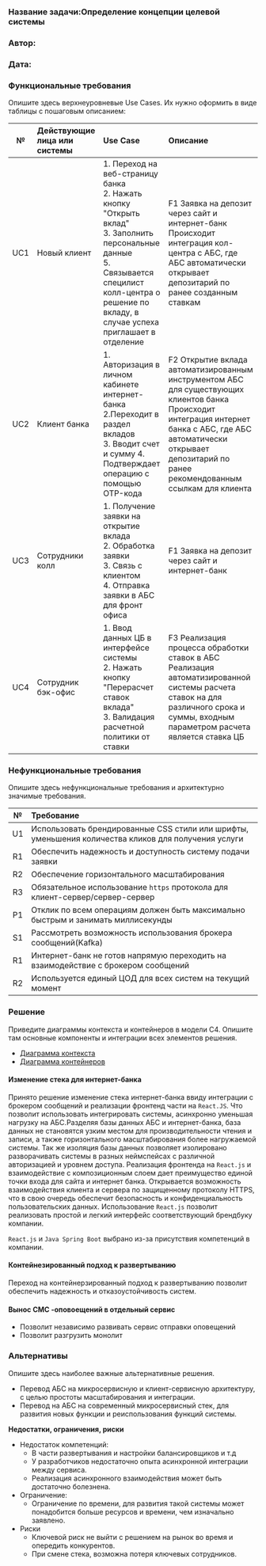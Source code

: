 ### <a name="_b7urdng99y53"></a>**Название задачи:Определение концепции целевой системы** 
### <a name="_hjk0fkfyohdk"></a>**Автор:**
### <a name="_uanumrh8zrui"></a>**Дата:**
### <a name="_3bfxc9a45514"></a>**Функциональные требования**
Опишите здесь верхнеуровневые Use Cases. Их нужно оформить в виде таблицы с пошаговым описанием:

| **№** | **Действующие лица или системы** | **Use Case**                                                                                                                                                                                                         | **Описание**                                                                                                                                                                                                                      |
|:-----:|:---------------------------------|:---------------------------------------------------------------------------------------------------------------------------------------------------------------------------------------------------------------------|:----------------------------------------------------------------------------------------------------------------------------------------------------------------------------------------------------------------------------------|
|  UC1  | Новый клиент                     | 1. Переход на веб-страницу банка <br/> 2. Нажать кнопку "Открыть вклад"<br/> 3. Заполнить персональные данные <br/> 5. Связывается специлист колл-центра о решение по вкладу, в случае успеха приглашает в отделение | F1	Заявка на депозит через сайт и интернет-банк<br/> Происходит интеграция кол-центра  с АБС, где АБС автоматически открывает депозитарий по ранее созданным ставкам                                                              |
|  UC2  | Клиент банка                     | 1. Авторизация в личном кабинете интернет-банка <br/>2.Переходит в раздел вкладов <br/>3. Вводит счет и сумму 4. Подтверждает операцию с помощью OTP-кода <br/>                                                      | F2	Открытие вклада автоматизированным инструментом AБС для существующих клиентов банка <br/> Происходит интеграция интернет банка с АБС, где АБС автоматически открывает депозитарий по ранее рекомендованным ссылкам для клиента |
|  UC3  | Сотрудники колл                  | 1. Получение заявки на открытие вклада <br/> 2. Обработка заявки <br/> 3. Связь с клиентом <br/> 4. Отправка заявки в АБС для фронт офиса                                                                            | F1	Заявка на депозит через сайт и интернет-банк                                                                                                                                                                                   |
|  UC4  | Сотрудник бэк-офис               | 1. Ввод данных ЦБ в интерфейсе системы <br/> 2. Нажать кнопку "Перерасчет ставок вклада"<br/> 3. Валидация расчетной политики от ставки<br/>                                                                         | F3	Реализация процесса обработки ставок в АБС<br/> Реализация автоматизированной системы расчета ставок на для различного срока и суммы, входным параметром расчета является ставка ЦБ	                                           |
### <a name="_u8xz25hbrgql"></a>**Нефункциональные требования**

Опишите здесь нефункциональные требования и архитектурно значимые требования.

| **№** | **Требование**                                                                                      |
|:-----:|:----------------------------------------------------------------------------------------------------|
|  U1   | Использовать брендированные CSS стили или шрифты, уменьшения количества кликов для получения услуги |
|  R1   | Обеспечить надежность и доступность систему подачи заявки                                           |
|  R2   | Обеспечение горизонтального масштабирования                                                         |
|  R3   | Обязательное использование `https` протокола для клиент-сервер/сервер-сервер                        |
|  P1   | Отклик по всем операциям должен быть максимально быстрым и занимать миллисекунды                    |
|  S1   | Рассмотреть возможность использования брокера сообщений(Kafka)                                      |
|  R1   | Интернет-банк не готов напрямую переходить на взаимодействие с брокером сообщений                   |
|  R2   | Используется единый ЦОД для всех систем на текущий момент                                           |
### <a name="_qmphm5d6rvi3"></a>**Решение**
Приведите диаграммы контекста и контейнеров в модели C4. Опишите там основные компоненты и интеграции всех элементов решения. 
- [Диаграмма контекста](diagramOfContext.puml) 
- [Диаграмма контейнеров](diagramOfContainers.puml)

#### Изменение стека для интернет-банка 
Принято решение изменение стека интернет-банка ввиду интеграции с брокером сообщений и реализации фронтенд части на `React.JS`.
Что позволит использовать интегрировать системы, асинхронно уменьшая нагрузку на АБС.Разделяя базы данных АБС и интернет-банка, база данных не становятся узким местом для производительности чтения и записи, а также  горизонтального масштабирования более нагружаемой системы.
Так же изоляция базы данных позволяет изолировано разворачивать системы в разных неймспейсах с различной авторизацией и уровнем доступа.
Реализация фронтенда на `React.js` и взаимодействие с композиционным слоем дает преимущество единой точки входа для сайта и интернет банка. Открывается возможность взаимодействия клиента и сервера по защищенному протоколу HTTPS, что в свою очередь обеспечит безопасность и конфиденциальность пользовательских данных.
Использование `React.js` позволит реализовать простой и легкий интерфейс соответствующий брендбуку компании.

`React.js` и `Java Spring Boot` выбрано из-за присутствия компетенций в компании. 
#### Контейнезированный подход к развертыванию
Переход на контейнерзированный подход к развертыванию позволит обеспечить надежность и отказоустойчивость систем. 

#### Вынос СМС -оповоещений в отдельный сервис
- Позволит независимо развивать сервис отправки оповещений
- Позволит разгрузить монолит

### <a name="_bjrr7veeh80c"></a>**Альтернативы**
Опишите здесь наиболее важные альтернативные решения.

- Перевод АБС на микросервисную и клиент-сервисную архитектуру, с целью простоты масштабирования и интеграции.
- Перевод на АБС на современный микросервисный стек, для развития новых функции и реиспользования функций системы.

**Недостатки, ограничения, риски**
- Недостаток компетенций:
  -  В части развертывания и настройки балансировщиков и т.д 
  -  У разработчиков недостаточно опыта асинхронной интеграции между сервиса.
  - Реализация асинхронного взаимодействия может быть достаточно болезнена. 
- Ограничение:
  - Ограничение по времени, для развития такой системы может понадобится больше ресурсов и времени, чем изначально заявлено.
- Риски
  - Ключевой риск не выйти с решением на рынок во время и опередить конкурентов.
  - При смене стека, возможна потеря ключевых сотрудников.

